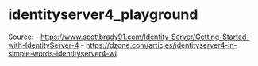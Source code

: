 # identityserver4_playground

Source:
    - https://www.scottbrady91.com/Identity-Server/Getting-Started-with-IdentityServer-4
    - https://dzone.com/articles/identityserver4-in-simple-words-identityserver4-wi
